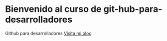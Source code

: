 # Bienvenido al curso de git-hub-para-desarrolladores
Github para desarrolladores
[Visita mi blog](https://www.factorseguros.co)
